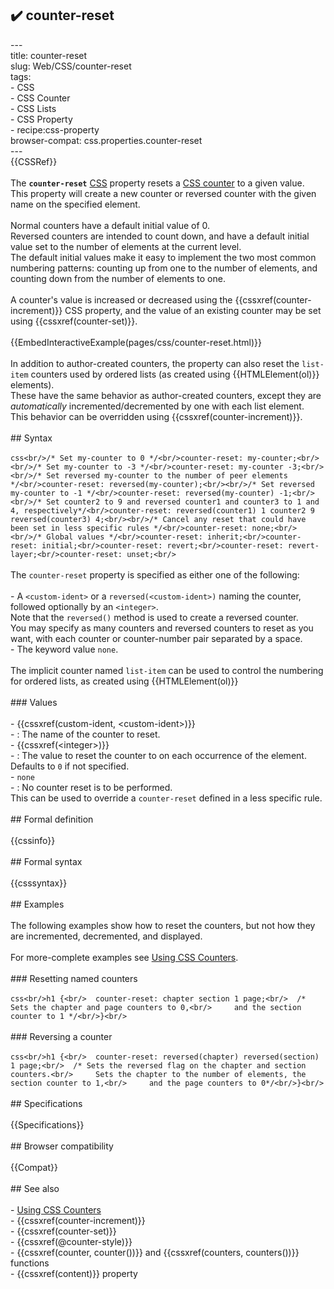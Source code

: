 ## ✔️ counter-reset 
 ---<br/>title: counter-reset<br/>slug: Web/CSS/counter-reset<br/>tags:<br/>  - CSS<br/>  - CSS Counter<br/>  - CSS Lists<br/>  - CSS Property<br/>  - recipe:css-property<br/>browser-compat: css.properties.counter-reset<br/>---<br/>{{CSSRef}}<br/><br/>The **`counter-reset`** [CSS](/en-US/docs/Web/CSS) property resets a [CSS counter](/en-US/docs/Web/CSS/CSS_Counter_Styles/Using_CSS_counters) to a given value.<br/>This property will create a new counter or reversed counter with the given name on the specified element.<br/><br/>Normal counters have a default initial value of 0.<br/>Reversed counters are intended to count down, and have a default initial value set to the number of elements at the current level.<br/>The default initial values make it easy to implement the two most common numbering patterns: counting up from one to the number of elements, and counting down from the number of elements to one.<br/><br/>A counter's value is increased or decreased using the {{cssxref(counter-increment)}} CSS property, and the value of an existing counter may be set using {{cssxref(counter-set)}}.<br/><br/>{{EmbedInteractiveExample(pages/css/counter-reset.html)}}<br/><br/>In addition to author-created counters, the property can also reset the `list-item` counters used by ordered lists (as created using {{HTMLElement(ol)}} elements).<br/>These have the same behavior as author-created counters, except they are _automatically_ incremented/decremented by one with each list element.<br/>This behavior can be overridden using {{cssxref(counter-increment)}}.<br/><br/>## Syntax<br/><br/>```css<br/>/* Set my-counter to 0 */<br/>counter-reset: my-counter;<br/><br/>/* Set my-counter to -3 */<br/>counter-reset: my-counter -3;<br/><br/>/* Set reversed my-counter to the number of peer elements */<br/>counter-reset: reversed(my-counter);<br/><br/>/* Set reversed my-counter to -1 */<br/>counter-reset: reversed(my-counter) -1;<br/><br/>/* Set counter2 to 9 and reversed counter1 and counter3 to 1 and 4, respectively*/<br/>counter-reset: reversed(counter1) 1 counter2 9 reversed(counter3) 4;<br/><br/>/* Cancel any reset that could have been set in less specific rules */<br/>counter-reset: none;<br/><br/>/* Global values */<br/>counter-reset: inherit;<br/>counter-reset: initial;<br/>counter-reset: revert;<br/>counter-reset: revert-layer;<br/>counter-reset: unset;<br/>```<br/><br/>The `counter-reset` property is specified as either one of the following:<br/><br/>- A `<custom-ident>` or a `reversed(<custom-ident>)` naming the counter, followed optionally by an `<integer>`.<br/>  Note that the `reversed()` method is used to create a reversed counter.<br/>  You may specify as many counters and reversed counters to reset as you want, with each counter or counter-number pair separated by a space.<br/>- The keyword value `none`.<br/><br/>The implicit counter named `list-item` can be used to control the numbering for ordered lists, as created using {{HTMLElement(ol)}}<br/><br/>### Values<br/><br/>- {{cssxref(custom-ident, &lt;custom-ident&gt;)}}<br/>  - : The name of the counter to reset.<br/>- {{cssxref(&lt;integer&gt;)}}<br/>  - : The value to reset the counter to on each occurrence of the element.<br/>    Defaults to `0` if not specified.<br/>- `none`<br/>  - : No counter reset is to be performed.<br/>    This can be used to override a `counter-reset` defined in a less specific rule.<br/><br/>## Formal definition<br/><br/>{{cssinfo}}<br/><br/>## Formal syntax<br/><br/>{{csssyntax}}<br/><br/>## Examples<br/><br/>The following examples show how to reset the counters, but not how they are incremented, decremented, and displayed.<br/><br/>For more-complete examples see [Using CSS Counters](/en-US/docs/Web/CSS/CSS_Counter_Styles/Using_CSS_counters).<br/><br/>### Resetting named counters<br/><br/>```css<br/>h1 {<br/>  counter-reset: chapter section 1 page;<br/>  /* Sets the chapter and page counters to 0,<br/>     and the section counter to 1 */<br/>}<br/>```<br/><br/>### Reversing a counter<br/><br/>```css<br/>h1 {<br/>  counter-reset: reversed(chapter) reversed(section) 1 page;<br/>  /* Sets the reversed flag on the chapter and section counters.<br/>     Sets the chapter to the number of elements, the section counter to 1,<br/>     and the page counters to 0*/<br/>}<br/>```<br/><br/>## Specifications<br/><br/>{{Specifications}}<br/><br/>## Browser compatibility<br/><br/>{{Compat}}<br/><br/>## See also<br/><br/>- [Using CSS Counters](/en-US/docs/Web/CSS/CSS_Counter_Styles/Using_CSS_counters)<br/>- {{cssxref(counter-increment)}}<br/>- {{cssxref(counter-set)}}<br/>- {{cssxref(@counter-style)}}<br/>- {{cssxref(counter, counter())}} and {{cssxref(counters, counters())}} functions<br/>- {{cssxref(content)}} property<br/>